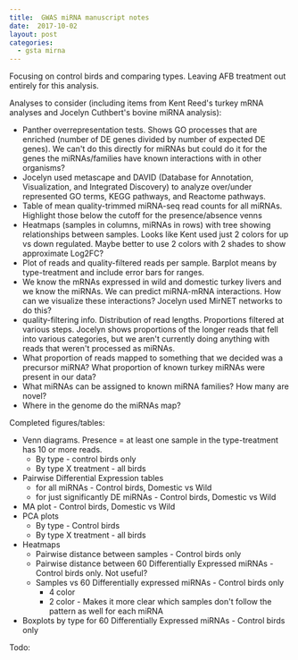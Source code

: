 ```yaml
---
title:  GWAS miRNA manuscript notes
date:  2017-10-02
layout: post
categories:
  - gsta mirna
---
```

Focusing on control birds and comparing types. Leaving AFB treatment out entirely for this analysis.

Analyses to consider (including items from Kent Reed's turkey mRNA analyses and Jocelyn Cuthbert's bovine miRNA analysis):
  * Panther overrepresentation tests. Shows GO processes that are enriched (number of DE genes divided by number of expected DE genes). We can't do this directly for miRNAs but could do it for the genes the miRNAs/families have known interactions with in other organisms?
  * Jocelyn used metascape and DAVID (Database for Annotation, Visualization, and Integrated Discovery) to analyze over/under represented GO terms, KEGG pathways, and Reactome pathways.
  * Table of mean quality-trimmed miRNA-seq read counts for all miRNAs. Highlight those below the cutoff for the presence/absence venns
  * Heatmaps (samples in columns, miRNAs in rows) with tree showing relationships between samples. Looks like Kent used just 2 colors for up vs down regulated. Maybe better to use 2 colors with 2 shades to show approximate Log2FC?
  * Plot of reads and quality-filtered reads per sample. Barplot means by type-treatment and include error bars for ranges.
  * We know the mRNAs expressed in wild and domestic turkey livers and we know the miRNAs. We can predict miRNA-mRNA interactions. How can we visualize these interactions? Jocelyn used MirNET networks to do this?
  * quality-filtering info. Distribution of read lengths. Proportions filtered at various steps. Jocelyn shows proportions of the longer reads that fell into various categories, but we aren't currently doing anything with reads that weren't processed as miRNAs.
  * What proportion of reads mapped to something that we decided was a precursor miRNA? What proportion of known turkey miRNAs were present in our data?
  * What miRNAs can be assigned to known miRNA families? How many are novel?
  * Where in the genome do the miRNAs map?

Completed figures/tables:
  * Venn diagrams. Presence = at least one sample in the type-treatment has 10 or more reads.
    - By type - control birds only
    - By type X treatment - all birds
  * Pairwise Differential Expression tables
    - for all miRNAs - Control birds, Domestic vs Wild
    - for just significantly DE miRNAs - Control birds, Domestic vs Wild
  * MA plot - Control birds, Domestic vs Wild
  * PCA plots
    - By type - Control birds
    - By type X treatment - all birds
  * Heatmaps
    - Pairwise distance between samples - Control birds only
    - Pairwise distance between 60 Differentially Expressed miRNAs - Control birds only. Not useful?
    - Samples vs 60 Differentially expressed miRNAs - Control birds only
      - 4 color
      - 2 color - Makes it more clear which samples don't follow the pattern as well for each miRNA
  * Boxplots by type for 60 Differentially Expressed miRNAs - Control birds only


Todo:
